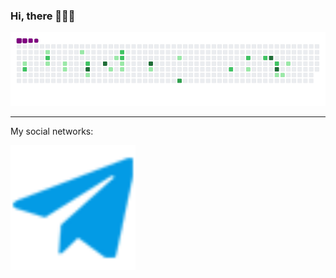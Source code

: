 ### Hi, there 👋👋👋

![snake gif](https://github.com/Tredz01/Tredz01/blob/output/github-contribution-grid-snake.gif)

_____________________________________________________________________________________________

My social networks:




<img src="https://github.com/Tredz01/Tredz01/blob/main/free-icon-telegram-2111644.png" alt="Пример изображения" width="200px">

